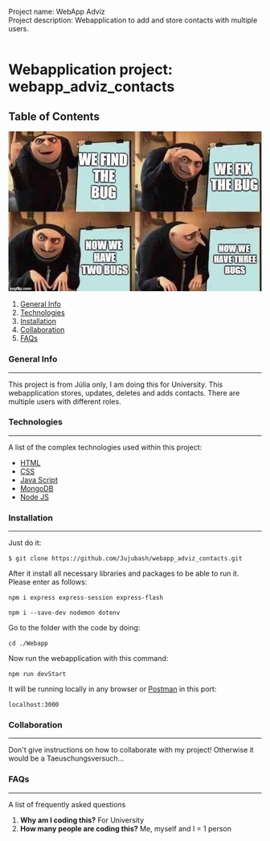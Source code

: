 Project name: WebApp Adviz <br>
Project description: Webapplication to add and store contacts with multiple users.<br> <br>
# Webapplication project: webapp_adviz_contacts <br>
## Table of Contents
![Alt text](./Aufgaben/mylifememe.jpg?raw=true "Title")
1. [General Info](#general-info)
2. [Technologies](#technologies)
3. [Installation](#installation)
4. [Collaboration](#collaboration)
5. [FAQs](#faqs)
### General Info
***
This project is from Júlia only, I am doing this for University. This webapplication stores, updates, deletes and adds contacts. There are multiple users with different roles.
### Technologies
***
A list of the complex technologies used within this project:
* [HTML](https://dom.spec.whatwg.org/)
* [CSS](https://www.w3.org/TR/CSS/#css)
* [Java Script](https://www.ecma-international.org/publications-and-standards/standards/ecma-262/)
* [MongoDB](https://www.mongodb.com/docs/manual/installation/)
* [Node JS](https://nodejs.org/en/docs/)
### Installation
***
Just do it:
```
$ git clone https://github.com/Jujubash/webapp_adviz_contacts.git
```
After it install all necessary libraries and packages to be able to run it. Please enter as follows:
```
npm i express express-session express-flash
```
```
npm i --save-dev nodemon dotenv
```


Go to the folder with the code by doing:
```
cd ./Webapp
```
Now run the webapplication with this command:
```
npm run devStart
```
It will be running locally in any browser or [Postman](https://www.postman.com/) in this port:
```
localhost:3000 
```
### Collaboration
***
Don't give instructions on how to collaborate with my project!
Otherwise it would be a Taeuschungsversuch...
### FAQs
***
A list of frequently asked questions
1. **Why am I coding this?**
For University
2. **How many people are coding this?**
Me, myself and I = 1 person
